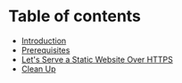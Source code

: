 # Table of contents

* [Introduction](README.md)
* [Prerequisites](prerequisites.md)
* [Let's Serve a Static Website Over HTTPS](lets-serve-a-static-website-over-https.md)
* [Clean Up](clean-up.md)
